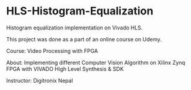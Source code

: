 # HLS-Histogram-Equalization
Histogram equalization implementation on Vivado HLS.






This project was done as a part of an online course on Udemy.

Course: Video Processing with FPGA

About: Implementing different Computer Vision Algorithm on Xilinx Zynq FPGA with VIVADO High Level Synthesis & SDK

Instructor: Digitronix Nepal
